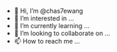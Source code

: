 - 👋 Hi, I’m @chas7ewang
- 👀 I’m interested in ...
- 🌱 I’m currently learning ...
- 💞️ I’m looking to collaborate on ...
- 📫 How to reach me ...

<!---
chas7ewang/chas7ewang is a ✨ special ✨ repository because its `README.md` (this file) appears on your GitHub profile.
You can click the Preview link to take a look at your changes.
--->
